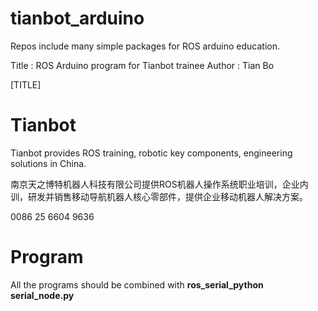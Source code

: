 # tianbot_arduino

Repos include many simple packages for ROS arduino education. 


Title         : ROS Arduino program for Tianbot trainee
Author        : Tian Bo


[TITLE]

# Tianbot

Tianbot provides ROS training, robotic key components, engineering solutions in China.

 
南京天之博特机器人科技有限公司提供ROS机器人操作系统职业培训，企业内训，研发并销售移动导航机器人核心零部件，提供企业移动机器人解决方案。

0086 25 6604 9636

# Program
All the programs should be combined with **ros_serial_python serial_node.py**


[reference manual]: http://research.microsoft.com/en-us/um/people/daan/madoko/doc/reference.html  "Madoko reference manual"
